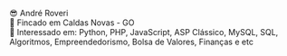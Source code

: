 😎 André Roveri<br />
🚩 Fincado em Caldas Novas - GO<br />
🔎 Interessado em: Python, PHP, JavaScript, ASP Clássico, MySQL, SQL, Algoritmos, Empreendedorismo, Bolsa de Valores, Finanças e etc
